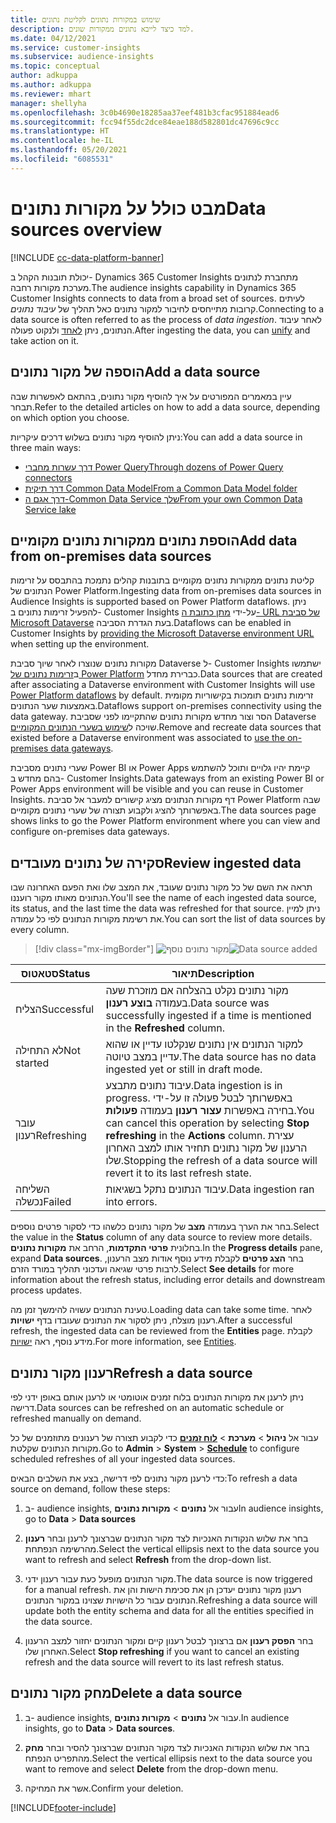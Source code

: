 ```yaml
---
title: שימוש במקורות נתונים לקליטת נתונים
description: למד כיצד לייבא נתונים ממקורות שונים.
ms.date: 04/12/2021
ms.service: customer-insights
ms.subservice: audience-insights
ms.topic: conceptual
author: adkuppa
ms.author: adkuppa
ms.reviewer: mhart
manager: shellyha
ms.openlocfilehash: 3c0b4690e18285aa37eef481b3cfac951884ead6
ms.sourcegitcommit: fcc94f55dc2dce84eae188d582801dc47696c9cc
ms.translationtype: HT
ms.contentlocale: he-IL
ms.lasthandoff: 05/20/2021
ms.locfileid: "6085531"
---
```

# <a name="data-sources-overview"></a><span data-ttu-id="3d306-103">מבט כולל על מקורות נתונים</span><span class="sxs-lookup"><span data-stu-id="3d306-103">Data sources overview</span></span>

[!INCLUDE [cc-data-platform-banner](../includes/cc-data-platform-banner.md)]

<span data-ttu-id="3d306-104">יכולת תובנות הקהל ב- Dynamics 365 Customer Insights מתחברת לנתונים מערכת מקורות רחבה.</span><span class="sxs-lookup"><span data-stu-id="3d306-104">The audience insights capability in Dynamics 365 Customer Insights connects to data from a broad set of sources.</span></span> <span data-ttu-id="3d306-105">לעיתים קרובות מתייחסים לחיבור למקור נתונים כאל תהליך של *עיבוד נתונים*.</span><span class="sxs-lookup"><span data-stu-id="3d306-105">Connecting to a data source is often referred to as the process of *data ingestion*.</span></span> <span data-ttu-id="3d306-106">לאחר עיבוד הנתונים, ניתן [לאחד](data-unification.md) ולנקוט פעולה.</span><span class="sxs-lookup"><span data-stu-id="3d306-106">After ingesting the data, you can [unify](data-unification.md) and take action on it.</span></span>

## <a name="add-a-data-source"></a><span data-ttu-id="3d306-107">הוספה של מקור נתונים</span><span class="sxs-lookup"><span data-stu-id="3d306-107">Add a data source</span></span>

<span data-ttu-id="3d306-108">עיין במאמרים המפורטים על איך להוסיף מקור נתונים, בהתאם לאפשרות שבה תבחר.</span><span class="sxs-lookup"><span data-stu-id="3d306-108">Refer to the detailed articles on how to add a data source, depending on which option you choose.</span></span>

<span data-ttu-id="3d306-109">ניתן להוסיף מקור נתונים בשלוש דרכים עיקריות:</span><span class="sxs-lookup"><span data-stu-id="3d306-109">You can add a data source in three main ways:</span></span>

- [<span data-ttu-id="3d306-110">דרך עשרות מחברי Power Query</span><span class="sxs-lookup"><span data-stu-id="3d306-110">Through dozens of Power Query connectors</span></span>](connect-power-query.md)
- [<span data-ttu-id="3d306-111">דרך תיקית Common Data Model</span><span class="sxs-lookup"><span data-stu-id="3d306-111">From a Common Data Model folder</span></span>](connect-common-data-model.md)
- [<span data-ttu-id="3d306-112">דרך אגם ה-Common Data Service שלך</span><span class="sxs-lookup"><span data-stu-id="3d306-112">From your own Common Data Service lake</span></span>](connect-common-data-service-lake.md)

## <a name="add-data-from-on-premises-data-sources"></a><span data-ttu-id="3d306-113">הוספת נתונים ממקורות נתונים מקומיים</span><span class="sxs-lookup"><span data-stu-id="3d306-113">Add data from on-premises data sources</span></span>

<span data-ttu-id="3d306-114">קליטת נתונים ממקורות נתונים מקומיים בתובנות קהלים נתמכת בהתבסס על זרימות הנתונים של Power Platform.</span><span class="sxs-lookup"><span data-stu-id="3d306-114">Ingesting data from on-premises data sources in Audience Insights is supported based on Power Platform dataflows.</span></span> <span data-ttu-id="3d306-115">ניתן להפעיל זרימות נתונים ב- Customer Insights על-ידי [מתן כתובת ה- URL של סביבת Microsoft Dataverse](manage-environments.md#create-an-environment-in-an-existing-organization) בעת הגדרת הסביבה.</span><span class="sxs-lookup"><span data-stu-id="3d306-115">Dataflows can be enabled in Customer Insights by [providing the Microsoft Dataverse environment URL](manage-environments.md#create-an-environment-in-an-existing-organization) when setting up the environment.</span></span>

<span data-ttu-id="3d306-116">מקורות נתונים שנוצרו לאחר שיוך סביבת Dataverse ל- Customer Insights ישתמשו ב[זרימות נתונים של Power Platform](/power-query/dataflows/overview-dataflows-across-power-platform-dynamics-365) כברירת מחדל.</span><span class="sxs-lookup"><span data-stu-id="3d306-116">Data sources that are created after associating a Dataverse environment with Customer Insights will use [Power Platform dataflows](/power-query/dataflows/overview-dataflows-across-power-platform-dynamics-365) by default.</span></span> <span data-ttu-id="3d306-117">זרימות נתונים תומכות בקישוריות מקומית באמצעות שער הנתונים.</span><span class="sxs-lookup"><span data-stu-id="3d306-117">Dataflows support on-premises connectivity using the data gateway.</span></span> <span data-ttu-id="3d306-118">הסר וצור מחדש מקורות נתונים שהתקיימו לפני שסביבת Dataverse שויכה ל[שימוש בשערי הנתונים המקומיים](/powerapps/maker/data-platform/using-dataflows-with-on-premises-data.md).</span><span class="sxs-lookup"><span data-stu-id="3d306-118">Remove and recreate data sources that existed before a Dataverse environment was associated to [use the on-premises data gateways](/powerapps/maker/data-platform/using-dataflows-with-on-premises-data.md).</span></span>

<span data-ttu-id="3d306-119">שערי נתונים מסביבת Power BI או Power Apps קיימת יהיו גלויים ותוכל להשתמש בהם מחדש ב- Customer Insights.</span><span class="sxs-lookup"><span data-stu-id="3d306-119">Data gateways from an existing Power BI or Power Apps environment will be visible and you can reuse in Customer Insights.</span></span> <span data-ttu-id="3d306-120">דף מקורות הנתונים מציג קישורים למעבר אל סביבת Power Platform שבה באפשרותך להציג ולקבוע תצורה של שערי נתונים מקומיים.</span><span class="sxs-lookup"><span data-stu-id="3d306-120">The data sources page shows links to go the Power Platform environment where you can view and configure on-premises data gateways.</span></span>

## <a name="review-ingested-data"></a><span data-ttu-id="3d306-121">סקירה של נתונים מעובדים</span><span class="sxs-lookup"><span data-stu-id="3d306-121">Review ingested data</span></span>

<span data-ttu-id="3d306-122">תראה את השם של כל מקור נתונים שעובד, את המצב שלו ואת הפעם האחרונה שבו הנתונים מאותו מקור רועננו.</span><span class="sxs-lookup"><span data-stu-id="3d306-122">You'll see the name of each ingested data source, its status, and the last time the data was refreshed for that source.</span></span> <span data-ttu-id="3d306-123">ניתן למיין את רשימת מקורות הנתונים לפי כל עמודה.</span><span class="sxs-lookup"><span data-stu-id="3d306-123">You can sort the list of data sources by every column.</span></span>

> [!div class="mx-imgBorder"]
> <span data-ttu-id="3d306-124">![מקור נתונים נוסף](media/configure-data-datasource-added.png "מקור נתונים נוסף")</span><span class="sxs-lookup"><span data-stu-id="3d306-124">![Data source added](media/configure-data-datasource-added.png "Data source added")</span></span>

|<span data-ttu-id="3d306-125">סטאטוס</span><span class="sxs-lookup"><span data-stu-id="3d306-125">Status</span></span>  |<span data-ttu-id="3d306-126">תיאור</span><span class="sxs-lookup"><span data-stu-id="3d306-126">Description</span></span>  |
|---------|---------|
|<span data-ttu-id="3d306-127">הצליח</span><span class="sxs-lookup"><span data-stu-id="3d306-127">Successful</span></span>   |<span data-ttu-id="3d306-128">מקור נתונים נקלט בהצלחה אם מוזכרת שעה בעמודה **בוצע רענון**.</span><span class="sxs-lookup"><span data-stu-id="3d306-128">Data source was successfully ingested if a time is mentioned in the **Refreshed** column.</span></span>
|<span data-ttu-id="3d306-129">לא התחילה</span><span class="sxs-lookup"><span data-stu-id="3d306-129">Not started</span></span>   |<span data-ttu-id="3d306-130">למקור הנתונים אין נתונים שנקלטו עדיין או שהוא עדיין במצב טיוטה.</span><span class="sxs-lookup"><span data-stu-id="3d306-130">The data source has no data ingested yet or still in draft mode.</span></span>         |
|<span data-ttu-id="3d306-131">עובר רענון</span><span class="sxs-lookup"><span data-stu-id="3d306-131">Refreshing</span></span>    |<span data-ttu-id="3d306-132">עיבוד נתונים מתבצע.</span><span class="sxs-lookup"><span data-stu-id="3d306-132">Data ingestion is in progress.</span></span> <span data-ttu-id="3d306-133">באפשרותך לבטל פעולה זו על-ידי בחירה באפשרות **עצור רענון** בעמודה **פעולות**.</span><span class="sxs-lookup"><span data-stu-id="3d306-133">You can cancel this operation by selecting **Stop refreshing** in the **Actions** column.</span></span> <span data-ttu-id="3d306-134">עצירת הרענון של מקור נתונים תחזיר אותו למצב האחרון שלו.</span><span class="sxs-lookup"><span data-stu-id="3d306-134">Stopping the refresh of a data source will revert it to its last refresh state.</span></span>       |
|<span data-ttu-id="3d306-135">השליחה נכשלה</span><span class="sxs-lookup"><span data-stu-id="3d306-135">Failed</span></span>     |<span data-ttu-id="3d306-136">עיבוד הנתונים נתקל בשגיאות.</span><span class="sxs-lookup"><span data-stu-id="3d306-136">Data ingestion ran into errors.</span></span>         |

<span data-ttu-id="3d306-137">בחר את הערך בעמודה **מצב** של מקור נתונים כלשהו כדי לסקור פרטים נוספים.</span><span class="sxs-lookup"><span data-stu-id="3d306-137">Select the value in the **Status** column of any data source to review more details.</span></span> <span data-ttu-id="3d306-138">בחלונית **פרטי התקדמות**, הרחב את **מקורות נתונים**.</span><span class="sxs-lookup"><span data-stu-id="3d306-138">In the **Progress details** pane, expand **Data sources**.</span></span> <span data-ttu-id="3d306-139">בחר **הצג פרטים** לקבלת מידע נוסף אודות מצב הרענון, לרבות פרטי שגיאה ועדכוני תהליך במורד הזרם.</span><span class="sxs-lookup"><span data-stu-id="3d306-139">Select **See details** for more information about the refresh status, including error details and downstream process updates.</span></span>

<span data-ttu-id="3d306-140">טעינת הנתונים עשויה להימשך זמן מה.</span><span class="sxs-lookup"><span data-stu-id="3d306-140">Loading data can take some time.</span></span> <span data-ttu-id="3d306-141">לאחר רענון מוצלח, ניתן לסקור את הנתונים שעובדו בדף **ישויות**.</span><span class="sxs-lookup"><span data-stu-id="3d306-141">After a successful refresh, the ingested data can be reviewed from the **Entities** page.</span></span> <span data-ttu-id="3d306-142">לקבלת מידע נוסף, ראה [ישויות](entities.md).</span><span class="sxs-lookup"><span data-stu-id="3d306-142">For more information, see [Entities](entities.md).</span></span>

## <a name="refresh-a-data-source"></a><span data-ttu-id="3d306-143">רענון מקור נתונים</span><span class="sxs-lookup"><span data-stu-id="3d306-143">Refresh a data source</span></span>

<span data-ttu-id="3d306-144">ניתן לרענן את מקורות הנתונים בלוח זמנים אוטומטי או לרענן אותם באופן ידני לפי דרישה.</span><span class="sxs-lookup"><span data-stu-id="3d306-144">Data sources can be refreshed on an automatic schedule or refreshed manually on demand.</span></span> 

<span data-ttu-id="3d306-145">עבור אל **ניהול** > **מערכת** > [**לוח זמנים**](system.md#schedule-tab) כדי לקבוע תצורה של רענונים מתוזמנים של כל מקורות הנתונים שקלטת.</span><span class="sxs-lookup"><span data-stu-id="3d306-145">Go to **Admin** > **System** > [**Schedule**](system.md#schedule-tab) to configure scheduled refreshes of all your ingested data sources.</span></span>

<span data-ttu-id="3d306-146">כדי לרענן מקור נתונים לפי דרישה, בצע את השלבים הבאים:</span><span class="sxs-lookup"><span data-stu-id="3d306-146">To refresh a data source on demand, follow these steps:</span></span>

1. <span data-ttu-id="3d306-147">ב- audience insights, עבור אל **נתונים** > **מקורות נתונים**</span><span class="sxs-lookup"><span data-stu-id="3d306-147">In audience insights, go to **Data** > **Data sources**</span></span>

2. <span data-ttu-id="3d306-148">בחר את שלוש הנקודות האנכיות לצד מקור הנתונים שברצונך לרענן ובחר **רענון** מהרשימה הנפתחת.</span><span class="sxs-lookup"><span data-stu-id="3d306-148">Select the vertical ellipsis next to the data source you want to refresh and select **Refresh** from the drop-down list.</span></span>

3. <span data-ttu-id="3d306-149">מקור הנתונים מופעל כעת עבור רענון ידני.</span><span class="sxs-lookup"><span data-stu-id="3d306-149">The data source is now triggered for a manual refresh.</span></span> <span data-ttu-id="3d306-150">רענון מקור נתונים יעדכן הן את סכימת הישות והן את הנתונים עבור כל הישויות שצוינו במקור הנתונים.</span><span class="sxs-lookup"><span data-stu-id="3d306-150">Refreshing a data source will update both the entity schema and data for all the entities specified in the data source.</span></span>

4. <span data-ttu-id="3d306-151">בחר **הפסק רענון** אם ברצונך לבטל רענון קיים ומקור הנתונים יחזור למצב הרענון האחרון שלו.</span><span class="sxs-lookup"><span data-stu-id="3d306-151">Select **Stop refreshing** if you want to cancel an existing refresh and the data source will revert to its last refresh status.</span></span>

## <a name="delete-a-data-source"></a><span data-ttu-id="3d306-152">מחק מקור נתונים</span><span class="sxs-lookup"><span data-stu-id="3d306-152">Delete a data source</span></span>

1. <span data-ttu-id="3d306-153">ב- audience insights, עבור אל **נתונים** > **מקורות נתונים**.</span><span class="sxs-lookup"><span data-stu-id="3d306-153">In audience insights, go to **Data** > **Data sources**.</span></span>

2. <span data-ttu-id="3d306-154">בחר את שלוש הנקודות האנכיות לצד מקור הנתונים שברצונך להסיר ובחר **מחק** מהתפריט הנפתח.</span><span class="sxs-lookup"><span data-stu-id="3d306-154">Select the vertical ellipsis next to the data source you want to remove and select **Delete** from the drop-down menu.</span></span>

3. <span data-ttu-id="3d306-155">אשר את המחיקה.</span><span class="sxs-lookup"><span data-stu-id="3d306-155">Confirm your deletion.</span></span>


[!INCLUDE[footer-include](../includes/footer-banner.md)]
